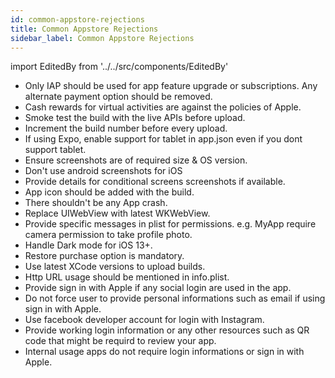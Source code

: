```yaml
---
id: common-appstore-rejections
title: Common Appstore Rejections
sidebar_label: Common Appstore Rejections
---
```


import EditedBy from '../../src/components/EditedBy'

- Only IAP should be used for app feature upgrade or subscriptions. Any alternate payment option should be removed.
- Cash rewards for virtual activities are against the policies of Apple.
- Smoke test the build with the live APIs before upload.
- Increment the build number before every upload.
- If using Expo, enable support for tablet in app.json even if you dont support tablet.
- Ensure screenshots are of required size & OS version.
- Don't use android screenshots for iOS
- Provide details for conditional screens screenshots if available.
- App icon should be added with the build.
- There shouldn't be any App crash.
- Replace UIWebView with latest WKWebView.
- Provide specific messages in plist for permissions. e.g. MyApp require camera permission to take profile photo.
- Handle Dark mode for iOS 13+.
- Restore purchase option is mandatory.
- Use latest XCode versions to upload builds.
- Http URL usage should be mentioned in info.plist.
- Provide sign in with Apple if any social login are used in the app.
- Do not force user to provide personal informations such as email if using sign in with Apple.
- Use facebook developer account for login with Instagram.
- Provide working login information or any other resources such as QR code that might be requird to review your app.
- Internal usage apps do not require login informations or sign in with Apple.

<EditedBy name="Firoz Ahmed" date="05/06/2020" />
